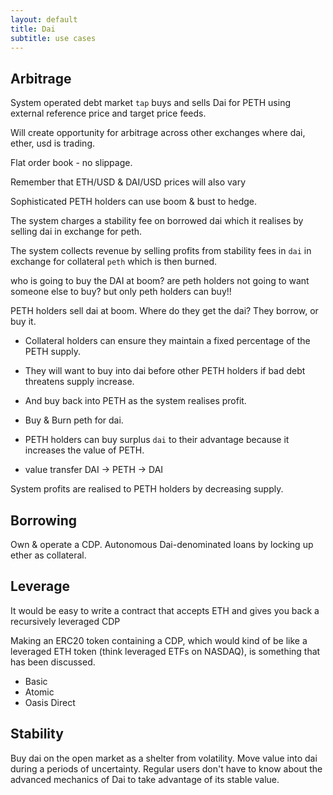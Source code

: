 ```yaml
---
layout: default
title: Dai
subtitle: use cases
---
```


## Arbitrage

System operated debt market `tap` buys and sells Dai for PETH using external
reference price and target price feeds.

Will create opportunity for arbitrage across other exchanges where dai, ether,
usd is trading.

Flat order book - no slippage.

Remember that ETH/USD & DAI/USD prices will also vary

Sophisticated PETH holders can use boom & bust to hedge.

The system charges a stability fee on borrowed dai which it realises by selling dai in exchange for peth.

The system collects revenue by selling profits from stability fees in `dai` in exchange for collateral `peth` which is then burned.

who is going to buy the DAI at boom? are peth holders not going to want someone else to buy? but only peth holders can buy!!

PETH holders sell dai at boom. Where do they get the dai? They borrow, or buy it.

- Collateral holders can ensure they maintain a fixed percentage of the PETH supply.
- They will want to buy into dai before other PETH holders if bad debt threatens supply increase.
- And buy back into PETH as the system realises profit.

- Buy & Burn peth for dai.
- PETH holders can buy surplus `dai` to their advantage because it increases the value of PETH.
- value transfer DAI -> PETH -> DAI

System profits are realised to PETH holders by decreasing supply.

## Borrowing

Own & operate a CDP. Autonomous Dai-denominated loans by locking up ether as collateral.

## Leverage

It would be easy to write a contract that accepts ETH and gives you back a recursively leveraged CDP

Making an ERC20 token containing a CDP, which would kind of be like a leveraged
ETH token (think leveraged ETFs on NASDAQ), is something that has been
discussed.

- Basic
- Atomic
- Oasis Direct

## Stability

Buy dai on the open market as a shelter from volatility. Move value into dai
during a periods of uncertainty. Regular users don't have to know about the
advanced mechanics of Dai to take advantage of its stable value.
